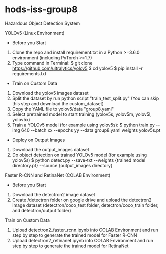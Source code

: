 # hods-iss-group8
Hazardous Object Detection System

YOLOv5 (Linux Environment)
- Before you Start 
1. Clone the repo and install requirement.txt in a Python >=3.6.0 environment (including PyTorch >=1.7)
2. Type command in Terminal:
$ git clone https://github.com/ultralytics/yolov5
$ cd yolov5
$ pip install -r requirements.txt

- Train on Custom Data
1. Download the yolov5 images dataset
2. Split the dataset by run python script "train_test_split.py"
(You can skip this step and download the custom_dataset) 
3. Copy the YAML file to yolov5/data "group8.yaml" 
4. Select pretrained model to start training (yolov5s, yolov5m, yolov5l, yolov5x)
5. Train a YOLOv5 model (for example using yolov5s):
$ python train.py --img 640 --batch xx --epochs yy --data group8.yaml weights yolov5s.pt

- Deploy on Output Images
1. Download the output_images dataset
2. Do object detection on trained YOLOv5 model (for example using yolov5s)
$ python detect.py --save-txt --weights {trained model directory.pt} --source {output_images directory}

Faster R-CNN and RetinaNet (COLAB Environment)
- Before you Start
1. Download the detectron2 image dataset
2. Create /detectron folder on google drive and upload the detectron2 image dataset
(detectron/coco_test folder, detectron/coco_train folder, and detectron/output folder)

Train on Custom Data
1. Upload detectron2_faster_rcnn.ipynb into COLAB Environment and run step by step to generate the trained model for Faster R-CNN
2. Upload detectron2_retinanet.ipynb into COLAB Environment and run step by step to generate the trained model for RetinaNet


